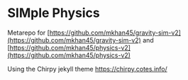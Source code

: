# SIMple Physics

Metarepo for [https://github.com/mkhan45/gravity-sim-v2](https://github.com/mkhan45/gravity-sim-v2) and [https://github.com/mkhan45/physics-v2](https://github.com/mkhan45/physics-v2)

Using the Chirpy jekyll theme
https://chirpy.cotes.info/

